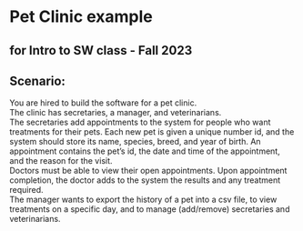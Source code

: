 # Pet Clinic example
## for Intro to SW class - Fall 2023

## Scenario: 

You are hired to build the software for a pet clinic.   
The clinic has secretaries, a manager, and veterinarians.   
The secretaries add appointments to the system for people who want treatments for their pets. Each new pet is given a unique number id, and the system should store its name, species, breed, and year of birth. An appointment contains the pet’s id, the date and time of the appointment, and the reason for the visit.  
Doctors must be able to view their open appointments. Upon appointment completion, the doctor adds to the system the results and any treatment required.  
The manager wants to export the history of a pet into a csv file, to view treatments on a specific day, and to manage (add/remove) secretaries and veterinarians.
